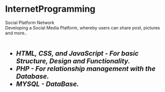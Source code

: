 # InternetProgramming
Social Platform Network
<br>
Developing a Social Media Platform, whereby users can share post, pictures and more..
<br>
<br>
<h2><i>
  <ul>
    <li>HTML, CSS, and JavaScript - For basic Structure, Design and Functionality.</li>
    <li>PHP - For relationship management with the Database.</li>
    <li>MYSQL - DataBase.</li>
  </ul>
</i></h2>
